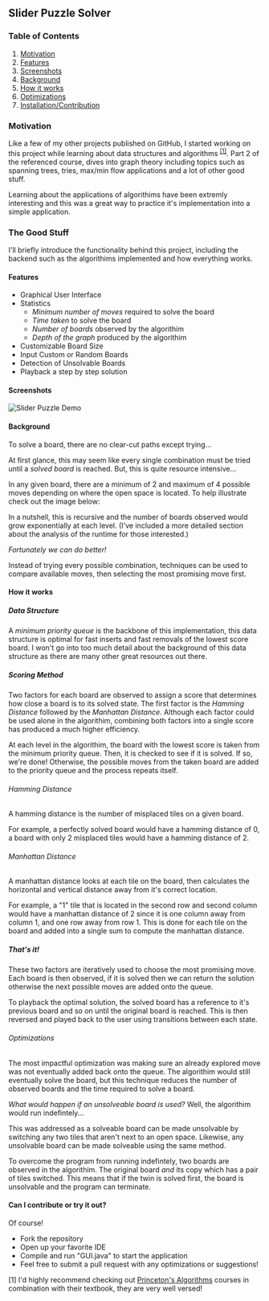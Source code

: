 ## Slider Puzzle Solver

### Table of Contents
1. [Motivation](#Motivation)
2. [Features](#Features)
3. [Screenshots](#Screenshots)
4. [Background](#Background)
5. [How it works](#How-it-works)
6. [Optimizations](#Optimizations)
7. [Installation/Contribution](#Can-I-contribute-or-try-it-out?)

### Motivation
Like a few of my other projects published on GitHub, I started working on this project while learning about data structures and algorithms <sup>[[1]](#1)</sup>. Part 2 of the referenced course, dives into graph theory including topics such as spanning trees, tries, max/min flow applications and a lot of other good stuff.   

Learning about the applications of algorithims have been extremly interesting and this was a great way to practice it's implementation into a simple application. 


### The Good Stuff
I'll briefly introduce the functionality behind this project, including the backend such as the algorithims implemented and how everything works.

#### Features
- Graphical User Interface
- Statistics 
   - _Minimum number of moves_ required to solve the board
   - _Time taken_ to solve the board
   - _Number of boards_ observed by the algorithim
   - _Depth of the graph_ produced by the algorithim
- Customizable Board Size
- Input Custom or Random Boards
- Detection of Unsolvable Boards
- Playback a step by step solution

#### Screenshots
![Slider Puzzle Demo](https://user-images.githubusercontent.com/61364811/103111398-a1a57000-461a-11eb-87f3-89ba1089c6b3.gif)

#### Background
To solve a board, there are no clear-cut paths except trying...   

At first glance, this may seem like every single combination must be tried until a _solved board_  is reached. But, this is quite resource intensive... 

In any given board, there are a minimum of 2 and maximum of 4 possible moves depending on where the open space is located.  To help illustrate check out the image below:

In a nutshell, this is recursive and the number of boards observed would grow exponentially at each level. (I've included a more detailed section about the analysis of the runtime for those interested.)

_Fortunately we can do better!_ 

Instead of trying every possible combination, techniques can be used to compare available moves, then selecting the most promising move first.

#### How it works

##### Data Structure
A _minimum priority queue_ is the backbone of this implementation, this data structure is optimal for fast inserts and fast removals of the lowest score board. I won't go into too much detail about the background of this data structure as there are many other great resources out there.

##### Scoring Method
Two factors for each board are observed to assign a score that determines how close a board is to its solved state. The first factor is the _Hamming Distance_ followed by the _Manhattan Distance_. Although each factor could be used alone in the algorithim, combining both factors into a single score has produced a much higher efficiency. 

At each level in the algorithim, the board with the lowest score is taken from the minimum priority queue. Then, it is checked to see if it is solved. If so, we're done! Otherwise, the possible moves from the taken board are added to the priority queue and the process repeats itself.

###### Hamming Distance
A hamming distance is the number of misplaced tiles on a given board. 

For example, a perfectly solved board would have a hamming distance of 0, a board with only 2 misplaced tiles would have a hamming distance of 2.

###### Manhattan Distance
A manhattan distance looks at each tile on the board, then calculates the horizontal and vertical distance away from it's correct location. 

For example, a "1" tile that is located in the second row and second column would have a manhattan distance of 2 since it is one column away from column 1, and one row away from row 1. This is done for each tile on the board and added into a single sum to compute the manhattan distance.

##### That's it!
These two factors are iteratively used to choose the most promising move. Each board is then observed, if it is solved then we can return the solution otherwise the next possible moves are added onto the queue.

To playback the optimal solution, the solved board has a reference to it's previous board and so on until the original board is reached. This is then reversed and played back to the user using transitions between each state.

###### Optimizations
The most impactful optimization was making sure an already explored move was not eventually added back onto the queue. The algorithim would still eventually solve the board, but this technique reduces the number of observed boards and the time required to solve a board.

_What would happen if an unsolveable board is used?_
Well, the algorithim would run indefintely...  

This was addressed as a solveable board can be made unsolvable by switching any two tiles that aren't next to an open space. Likewise, any unsolvable board can be made solveable using the same method.

To overcome the program from running indefintely, two boards are observed in the algorithim. The original board _and_ its copy which has a pair of tiles switched.  This means that if the twin is solved first, the board is unsolvable and the program can terminate.

#### Can I contribute or try it out?
Of course!  
* Fork the repository
* Open up your favorite IDE 
* Compile and run "GUI.java" to start the application
* Feel free to submit a pull request with any optimizations or suggestions!

<a id="1">[1]</a> I'd highly recommend checking out [Princeton's Algorithms](https://www.coursera.org/learn/algorithms-part2) courses in combination with their textbook, they are very well versed! 